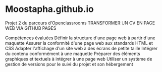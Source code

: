 # Moostapha.github.io

Projet 2 du parcours d'Openclassrooms
TRANSFORMER UN CV EN PAGE WEB VIA GITHUB PAGES

Compétences évaluées
Définir la structure d'une page web à partir d'une maquette
Assurer la conformité d'une page web aux standards HTML et CSS
Adapter l'affichage d'un site web à des écrans de petite taille
Intégrer du contenu conformément à une maquette
Préparer des éléments graphiques et textuels à intégrer à une page web
Utiliser un système de gestion de versions pour le suivi du projet et son hébergement
